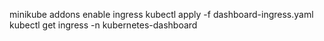 minikube addons enable ingress
kubectl apply -f dashboard-ingress.yaml
kubectl get ingress -n kubernetes-dashboard
